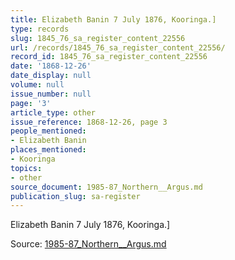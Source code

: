 ```yaml
---
title: Elizabeth Banin 7 July 1876, Kooringa.]
type: records
slug: 1845_76_sa_register_content_22556
url: /records/1845_76_sa_register_content_22556/
record_id: 1845_76_sa_register_content_22556
date: '1868-12-26'
date_display: null
volume: null
issue_number: null
page: '3'
article_type: other
issue_reference: 1868-12-26, page 3
people_mentioned:
- Elizabeth Banin
places_mentioned:
- Kooringa
topics:
- other
source_document: 1985-87_Northern__Argus.md
publication_slug: sa-register
---
```


Elizabeth Banin 7 July 1876, Kooringa.]

Source: [1985-87_Northern__Argus.md](/downloads/markdown/1985-87_Northern__Argus.md)
